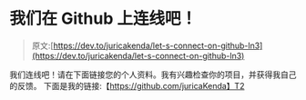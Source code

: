 # 我们在 Github 上连线吧！

> 原文:[https://dev.to/juricakenda/let-s-connect-on-github-ln3](https://dev.to/juricakenda/let-s-connect-on-github-ln3)

我们连线吧！请在下面链接您的个人资料。我有兴趣检查你的项目，并获得我自己的反馈。
下面是我的链接:【https://github.com/juricaKenda】T2